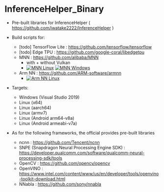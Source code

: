 # InferenceHelper_Binary
- Pre-built libraries for InferenceHelper ( https://github.com/iwatake2222/InferenceHelper )

- Build scripts for:
    - [todo] TensorFlow Lite : https://github.com/tensorflow/tensorflow
    - [todo] Edge TPU : https://github.com/google-coral/libedgetpu
    - MNN : https://github.com/alibaba/MNN
        - with + without Vulkan
        - [![MNN Linux](https://github.com/iwatake2222/InferenceHelper_Binary/actions/workflows/build_mnn_linux.yml/badge.svg)](https://github.com/iwatake2222/InferenceHelper_Binary/actions/workflows/build_mnn_linux.yml) [![MNN Windows](https://github.com/iwatake2222/InferenceHelper_Binary/actions/workflows/build_mnn_windows.yml/badge.svg)](https://github.com/iwatake2222/InferenceHelper_Binary/actions/workflows/build_mnn_windows.yml)
    - Arm NN : https://github.com/ARM-software/armnn
        - [![Arm NN Linux](https://github.com/iwatake2222/InferenceHelper_Binary/actions/workflows/build_armnn_linux.yml/badge.svg)](https://github.com/iwatake2222/InferenceHelper_Binary/actions/workflows/build_armnn_linux.yml)

- Targets:
    - Windows (Visual Studio 2019)
    - Linux (x64)
    - Linux (aarch64)
    - Linux (armv7)
    - Linux (Android arm64-v8a)
    - Linux (Android armeabi-v7a)

- As for the following frameworks, the official provides pre-built libraries
    - ncnn : https://github.com/Tencent/ncnn
    - SNPE (Snapdragon Neural Processing Engine SDK) : https://developer.qualcomm.com/software/qualcomm-neural-processing-sdk/tools
    - OpenCV : https://github.com/opencv/opencv
    - OpenVINO : https://www.intel.com/content/www/us/en/developer/tools/openvino-toolkit-download.html
    - NNabla : https://github.com/sony/nnabla